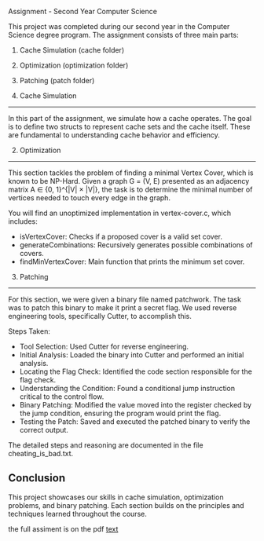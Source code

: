 Assignment - Second Year Computer Science

This project was completed during our second year in the Computer Science degree program. The assignment consists of three main parts:

1. Cache Simulation (cache folder)
2. Optimization (optimization folder)
3. Patching (patch folder)


1. Cache Simulation
-------------------
In this part of the assignment, we simulate how a cache operates. The goal is to define two structs to represent cache sets and the cache itself. These are fundamental to understanding cache behavior and efficiency.

2. Optimization
---------------
This section tackles the problem of finding a minimal Vertex Cover, which is known to be NP-Hard. Given a graph G = (V, E) presented as an adjacency matrix A ∈ {0, 1}^{|V| × |V|}, the task is to determine the minimal number of vertices needed to touch every edge in the graph.

You will find an unoptimized implementation in vertex-cover.c, which includes:
- isVertexCover: Checks if a proposed cover is a valid set cover.
- generateCombinations: Recursively generates possible combinations of covers.
- findMinVertexCover: Main function that prints the minimum set cover.

3. Patching
-----------
For this section, we were given a binary file named patchwork. The task was to patch this binary to make it print a secret flag. We used reverse engineering tools, specifically Cutter, to accomplish this.

Steps Taken:
- Tool Selection: Used Cutter for reverse engineering.
- Initial Analysis: Loaded the binary into Cutter and performed an initial analysis.
- Locating the Flag Check: Identified the code section responsible for the flag check.
- Understanding the Condition: Found a conditional jump instruction critical to the control flow.
- Binary Patching: Modified the value moved into the register checked by the jump condition, ensuring the program would print the flag.
- Testing the Patch: Saved and executed the patched binary to verify the correct output.

The detailed steps and reasoning are documented in the file cheating_is_bad.txt.

Conclusion
----------
This project showcases our skills in cache simulation, optimization problems, and binary patching. Each section builds on the principles and techniques learned throughout the course.

the full assiment is on the pdf 
    [text](homework3.pdf)


